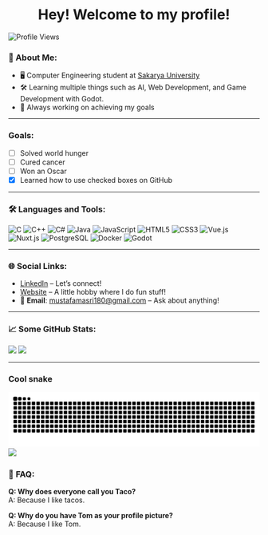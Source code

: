 <h1 align="center">Hey! Welcome to my profile!</h1>

![Profile Views](https://komarev.com/ghpvc/?username=kledeatstacos)


### 🚀 About Me:
- 🖥️ Computer Engineering student at [Sakarya University](https://en.wikipedia.org/wiki/Sakarya_University)
- 🛠️ Learning multiple things such as AI, Web Development, and Game Development with Godot.
- 🎯 Always working on achieving my goals

---

### Goals:
- [ ] Solved world hunger
- [ ] Cured cancer
- [ ] Won an Oscar
- [x] Learned how to use checked boxes on GitHub

---

### 🛠️ Languages and Tools:
![C](https://img.shields.io/badge/c-%2300599C.svg?style=flat-square&logo=c&logoColor=white)
![C++](https://img.shields.io/badge/c++-%2300599C.svg?style=flat-square&logo=c%2B%2B&logoColor=white)
![C#](https://img.shields.io/badge/c%23-%23239120.svg?style=flat-square&logo=csharp&logoColor=white)
![Java](https://img.shields.io/badge/java-%23ED8B00.svg?style=flat-square&logo=java&logoColor=white)
![JavaScript](https://img.shields.io/badge/javascript-%23F7DF1E.svg?style=flat-square&logo=javascript&logoColor=black)
![HTML5](https://img.shields.io/badge/html5-%23E34F26.svg?style=flat-square&logo=html5&logoColor=white)
![CSS3](https://img.shields.io/badge/css3-%231572B6.svg?style=flat-square&logo=css3&logoColor=white)
![Vue.js](https://img.shields.io/badge/Vue.js-%234FC08D.svg?style=flat-square&logo=vue.js&logoColor=white)
![Nuxt.js](https://img.shields.io/badge/Nuxt.js-%234FC08D.svg?style=flat-square&logo=nuxt.js&logoColor=white)
![PostgreSQL](https://img.shields.io/badge/pgSQL-%23336791.svg?style=flat-square&logo=postgresql&logoColor=white)
![Docker](https://img.shields.io/badge/docker-%230db7ed.svg?style=flat-square&logo=docker&logoColor=white)
![Godot](https://img.shields.io/badge/godot-%23478cbf.svg?style=flat-square&logo=godot-engine&logoColor=white)




---

### 🌐 **Social Links**:
- [LinkedIn](https://www.linkedin.com/in/mustafa-m-a4238b226/) – Let’s connect!  
- [Website](https://www.kledeatstacos.com) – A little hobby where I do fun stuff!
- 📧 **Email**: [mustafamasri180@gmail.com](mailto:mustafamasri180@gmail.com) – Ask about anything!

---

### 📈 Some GitHub Stats:
![](https://github-readme-stats.vercel.app/api?username=kledeatstacos&theme=transparent&hide_border=true&include_all_commits=false&count_private=false)
![](https://github-readme-stats.vercel.app/api/top-langs/?username=kledeatstacos&theme=transparent&hide_border=true&include_all_commits=false&count_private=false&layout=compact)

---

### Cool snake

![snake gif](https://github.com/KledEatsTacos/KledEatsTacos/blob/output/github-snake-dark.svg)
![](https://hit.yhype.me/github/profile?account_id=147157356)


### 🤔 **FAQ**:

**Q: Why does everyone call you Taco?** <br>
A: Because I like tacos.

**Q: Why do you have Tom as your profile picture?** <br>
A: Because I like Tom.
